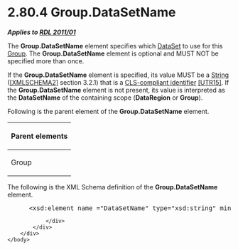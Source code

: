 <html dir="LTR" xmlns:mshelp="http://msdn.microsoft.com/mshelp" xmlns:ddue="http://ddue.schemas.microsoft.com/authoring/2003/5" xmlns:xlink="http://www.w3.org/1999/xlink" xmlns:tool="http://www.microsoft.com/tooltip">
    <head>
        <meta http-equiv="Content-Type" content="text/html; CHARSET=utf-8"></meta>
        <meta name="save" content="history"></meta>
        <title>2.80.4 Group.DataSetName</title>
        <xml>
            <mshelp:toctitle title="2.80.4 Group.DataSetName"></mshelp:toctitle>
            <mshelp:rltitle title="[MS-RDL]: Group.DataSetName"></mshelp:rltitle>
            <mshelp:keyword index="A" term="88d24648-0761-4451-b677-8c05a1b57c7f"></mshelp:keyword>
            <mshelp:attr name="DCSext.ContentType" value="open specification"></mshelp:attr>
            <mshelp:attr name="AssetID" value="88d24648-0761-4451-b677-8c05a1b57c7f"></mshelp:attr>
            <mshelp:attr name="TopicType" value="kbRef"></mshelp:attr>
            <mshelp:attr name="DCSext.Title" value="[MS-RDL]: Group.DataSetName" />
        </xml>
    </head>
    <body>
        <div id="header">
            <h1 class="heading">2.80.4 Group.DataSetName</h1>
        </div>
        <div id="mainSection">
            <div id="mainBody">
                <div id="allHistory" class="saveHistory"></div>
                <div id="sectionSection0" class="section" name="collapseableSection">
                    

<p><b><i>Applies to </i></b><a href="bf2bab1a-b608-4bcc-b718-1cc1baa9579c.htm"><b><i>RDL 2011/01</i></b></a></p>

<p>The <b>Group.DataSetName</b> element specifies which <a href="a14782b0-2e2f-4305-83a3-3de3fd750b6a.htm">DataSet</a> to use for this <a href="dbfff811-1be7-4e8b-a5d2-6cc522317fbe.htm">Group</a>. The <b>Group.DataSetName</b>
element is optional and MUST NOT be specified more than once.</p>

<p>If the <b>Group.DataSetName</b> element is specified, its
value MUST be a <a href="1ed81ef3-a683-45e3-aaad-bd2bbe71bc3d.htm">String</a>
(<a href="https://go.microsoft.com/fwlink/?LinkId=90610">[XMLSCHEMA2]</a>
section 3.2.1) that is a <a href="b2482b3f-74ab-4ca8-a9e5-c07955011743.htm#gt_cb2ad790-a668-429f-84fa-f3dd67517e9b">CLS-compliant
identifier</a> <a href="https://go.microsoft.com/fwlink/?LinkId=147989">[UTR15]</a>.
If the <b>Group.DataSetName</b> element is not present, its value is
interpreted as the <b>DataSetName</b> of the containing scope (<b>DataRegion</b>
or <b>Group</b>).</p>

<p>Following is the parent element of the <b>Group.DataSetName</b>
element.</p>

<table>
 <thead>
  <tr>
   <th>
   <p>Parent elements</p>
   </th>
  </tr>
 </thead>
 <tr>
  <td>
  <p>Group</p>
  </td>
 </tr>
</table>

<p>The following is the XML Schema definition of the <b>Group.DataSetName</b>
element.</p>

<dl>
<dd>
<div><pre> &lt;xsd:element name =&quot;DataSetName&quot; type=&quot;xsd:string&quot; minOccurs=&quot;0&quot; /&gt;
</pre></div>
</dd></dl>


                </div>
            </div>
        </div>
    </body>
</html>